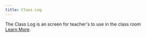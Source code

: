 ```yaml
---
title: Class Log
---
```

The Class Log is an screen for teacher's to use in the class room [Learn&nbsp;More]({{site.baseurl}}/docs/classteacher/clog/).